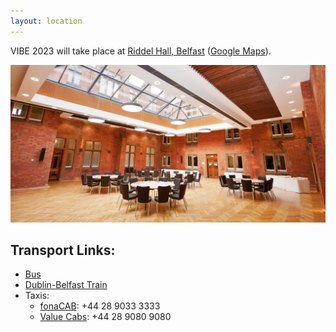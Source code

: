 ```yaml
---
layout: location
---
```


VIBE 2023 will take place at [Riddel Hall, Belfast](https://www.qub.ac.uk/events-at-queens/venues/isdell-courtyard/) ([Google Maps](https://goo.gl/maps/qEe3r3Ugrjo8TMwx7)).

![Riddel-Hall](../assets/images/Riddel-Hall.jpeg)

## Transport Links:
* [Bus](https://www.translink.co.uk/)
* [Dublin-Belfast Train](https://www.irishrail.ie/en-ie/rail-fares-and-tickets/fares-info/Dublin-Belfast) 
* Taxis:
    * [fonaCAB](https://fonacab.com/): +44 28 9033 3333
    * [Value Cabs](https://www.valuecabs.co.uk/): +44 28 9080 9080

